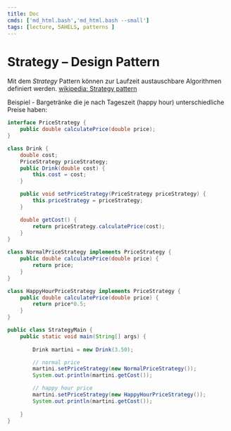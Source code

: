 ```yaml
---
title: Doc
cmds: ['md_html.bash','md_html.bash --small']
tags: [lecture, 5AHELS, patterns ]
---
```




# Strategy – Design Pattern

Mit dem *Strategy* Pattern können zur Laufzeit austauschbare Algorithmen definiert werden.
[wikipedia: Strategy pattern](https://en.wikipedia.org/wiki/Strategy_pattern)

Beispiel - Bargetränke die je nach Tageszeit (happy hour) unterschiedliche Preise haben:

```java
interface PriceStrategy {
    public double calculatePrice(double price);
}
```

```java
class Drink {
    double cost;
    PriceStrategy priceStrategy;
    public Drink(double cost) {
        this.cost = cost;
    }

    public void setPriceStrategy(PriceStrategy priceStrategy) {
        this.priceStrategy = priceStrategy;
    }

    double getCost() {
        return priceStrategy.calculatePrice(cost);
    }
}
```

```java
class NormalPriceStrategy implements PriceStrategy {
    public double calculatePrice(double price) {
        return price;
    }
}

class HappyHourPriceStrategy implements PriceStrategy {
    public double calculatePrice(double price) {
        return price*0.5;
    }
}
```

```java
public class StrategyMain {    
    public static void main(String[] args) {
        
        Drink martini = new Drink(3.50);

        // normal price
        martini.setPriceStrategy(new NormalPriceStrategy());
        System.out.println(martini.getCost());

        // happy hour price
        martini.setPriceStrategy(new HappyHourPriceStrategy());
        System.out.println(martini.getCost());
        
    }
}
```
